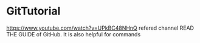 # GitTutorial

https://www.youtube.com/watch?v=UPkBC48NHnQ refered channel
READ THE GUIDE of GitHub. It is also helpful for commands
